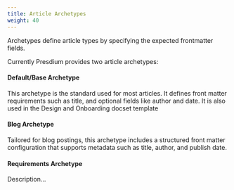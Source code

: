 ```yaml
---
title: Article Archetypes
weight: 40
---
```

Archetypes define article types by specifying the expected frontmatter fields.

Currently Presdium provides two article archetypes:
#### Default/Base Archetype
This archetype is the standard used for most articles. It defines front matter requirements such as title, and optional fields like author and date. It is also used in the Design and Onboarding docset template


#### Blog Archetype
 Tailored for blog postings, this archetype includes a structured front matter configuration that supports metadata such as title, author, and publish date.

#### Requirements Archetype

Description...
